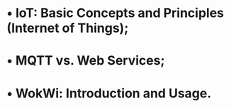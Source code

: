 # • IoT: Basic Concepts and Principles (Internet of Things);
# • MQTT vs. Web Services;
# • WokWi: Introduction and Usage.
